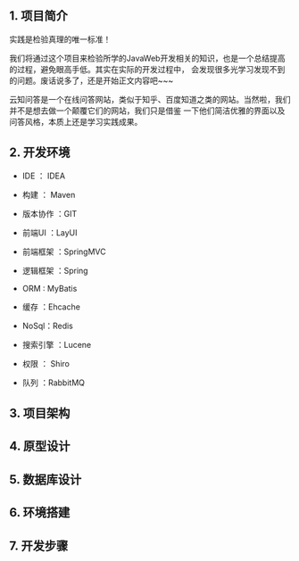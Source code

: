 ## 1. 项目简介
实践是检验真理的唯一标准！
   
我们将通过这个项目来检验所学的JavaWeb开发相关的知识，也是一个总结提高的过程，避免眼高手低。其实在实际的开发过程中，
会发现很多光学习发现不到的问题。废话说多了，还是开始正文内容吧~~~

云知问答是一个在线问答网站，类似于知乎、百度知道之类的网站。当然啦，我们并不是想去做一个颠覆它们的网站，我们只是借鉴
一下他们简洁优雅的界面以及问答风格，本质上还是学习实践成果。
## 2. 开发环境
* IDE  ：  IDEA  
- 构建  ：  Maven  
* 版本协作 ：GIT  
- 前端UI  ：LayUI  
* 前端框架 ：SpringMVC
+ 逻辑框架 ：Spring
- ORM  :  MyBatis
* 缓存 ：Ehcache
- NoSql：Redis
+ 搜索引擎 ：Lucene
* 权限 ： Shiro
- 队列 ：RabbitMQ
     
     
## 3. 项目架构
## 4. 原型设计
## 5. 数据库设计
## 6. 环境搭建
## 7. 开发步骤

